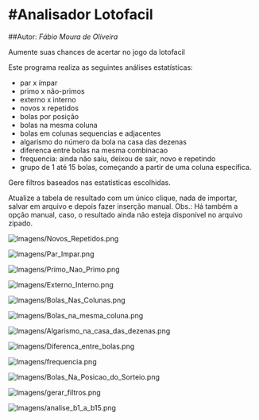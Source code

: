 #Analisador Lotofacil
======================
##Autor: *Fábio Moura de Oliveira*

Aumente suas chances de acertar no jogo da lotofacil


Este programa realiza as seguintes análises estatísticas:
* par x ímpar
* primo x não-primos
* externo x interno
* novos x repetidos
* bolas por posição
* bolas na mesma coluna
* bolas em colunas sequencias e adjacentes
* algarismo do número da bola na casa das dezenas
* diferenca entre bolas na mesma combinacao
* frequencia: ainda não saiu, deixou de sair, novo e repetindo
* grupo de 1 até 15 bolas, começando a partir de uma coluna específica.

Gere filtros baseados nas estatísticas escolhidas.

Atualize a tabela de resultado com um único clique, nada de importar,
salvar em arquivo e depois fazer inserção manual. Obs.: Há também
a opção manual, caso, o resultado ainda não esteja disponível no arquivo
zipado.

![Imagens/Novos_Repetidos.png](Imagens/Novos_Repetidos.png)

![Imagens/Par_Impar.png](Imagens/Par_Impar.png)

![Imagens/Primo_Nao_Primo.png](Imagens/Primo_Nao_Primo.png)

![Imagens/Externo_Interno.png](Imagens/Externo_Interno.png)

![Imagens/Bolas_Nas_Colunas.png](Imagens/Bolas_Nas_Colunas.png)

![Imagens/Bolas_na_mesma_coluna.png](Imagens/Bolas_na_mesma_coluna.png)

![Imagens/Algarismo_na_casa_das_dezenas.png](Imagens/algarismo_na_casa_das_dezenas.png)

![Imagens/Diferenca_entre_bolas.png](Imagens/diferenca_entre_bolas.png)

![Imagens/frequencia.png](Imagens/frequencia.png)

![Imagens/Bolas_Na_Posicao_do_Sorteio.png](Imagens/Bolas_Na_Posicao_do_Sorteio.png)

![Imagens/gerar_filtros.png](Imagens/gerar_filtros.png)

![Imagens/analise_b1_a_b15.png](Imagens/analise_b1_a_b15.png)







